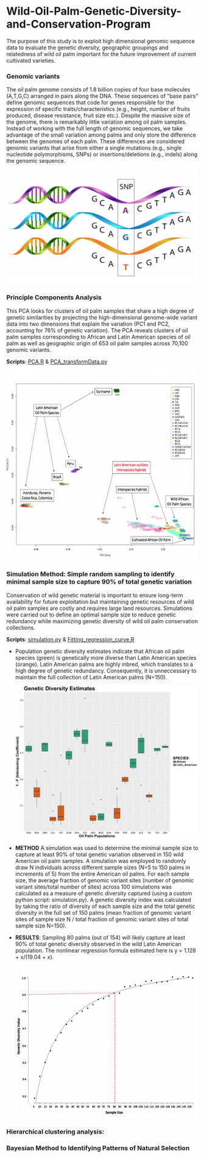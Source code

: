 # Wild-Oil-Palm-Genetic-Diversity-and-Conservation-Program

The purpose of this study is to exploit high dimensional genomic sequence data to evaluate the genetic diversity, geographic groupings and relatedness of wild oil palm important for the future improvement of current cultivated varieties.

### Genomic variants
The oil palm genome consists of 1.8 billion copies of four base molecules (A,T,G,C) arranged in pairs along the DNA. These sequences of "base pairs" define genomic sequences that code for genes responsible for the expression of specific traits/characteristics (e.g., height, number of fruits produced, disease resistance, fruit size etc.). Despite the massive size of the genome, there is remarkably little variation among oil palm samples. Instead of working with the full length of genomic sequences, we take advantage of the small variation among palms and only store the difference between the genomes of each palm. These differences are considered genomic variants that arise from either a single mutations (e.g., single nucleotide polymorphisms, SNPs) or insertions/deletions (e.g., indels) along the genomic sequence.

<img src="Figures_Scripts/genetic_variants.png" width="500" height="300">

### Principle Components Analysis
This PCA looks for clusters of oil palm samples that share a high degree of genetic similarities by projecting the high-dimensional genome-wide variant data into two dimensions that explain the variation (PC1 and PC2, accounting for 76% of genetic variation). The PCA reveals clusters of oil palm samples corresponding to African and Latin American species of oil palm as well as geographic origin of 653 oil palm samples across 70,100 genomic variants. 

**Scripts**:
[PCA.R](Principle_Components_Analysis/PCA.R) & [PCA_transformData.py](Principle_Components_Analysis/PCA_transformData.py)

<img src="Figures_Scripts/PCA.png" width="600" height="500">


### Simulation Method: Simple random sampling to identify minimal sample size to capture 90% of total genetic variation
Conservation of wild genetic material is important to ensure long-term availability for future exploitation but maintaining genetic resources of wild oil palm samples are costly and requires large land resources. Simulations were carried out to define an optimal sample size to reduce genetic redundancy while maximizing genetic diversity of wild oil palm conservation collections. 

**Scripts**: [simulation.py](Simulations/simulation.py) & [Fitting_regression_curve.R](Simulations/Fitting_regression_curve.R)
  
  - Population genetic diversity estimates indicate that African oil palm species (green) is genetically more diverse than Latin American species (orange). Latin American palms are highly inbred, which translates to a high degree of genetic redundancy. Consequently, it is unneccessary to maintain the full collection of Latin American palms (N=150).

    <img src="Figures_Scripts/GeneticDiversity_Boxplot.png" width="500" height="400">

  - **METHOD** A simulation was used to determine the minimal sample size to capture at least 90% of total genetic variation observed in 150 wild American oil palm samples. A simulation was employed to randomly draw N individuals across different sample sizes (N=5 to 150 palms in increments of 5) from the entire American oil palms. For each sample size, the average fraction of genomic variant sites (number of genomic variant sites/total number of sites) across 100 simulations was calculated as a measure of genetic diversity captured (using a custom python script: simulation.py). A genetic diversity index was calculated by taking the ratio of diversity of each sample size and the total genetic diversity in the full set of 150 palms (mean fraction of genomic variant sites of sample size N / total fraction of genomic variant sites of total sample size N=150). 
  
  - **RESULTS**: Sampling 80 palms (out of 154) will likely capture at least 90% of total genetic diversity observed in the wild Latin American population. The nonlinear regression formula estimated here is y = 1.128 + x/(19.04 + x).

    <img src="Figures_Scripts/SamplingSize_GeneticDiversityIndex.png" width="550" height="400">

### Hierarchical clustering analysis: 

### Bayesian Method to Identifying Patterns of Natural Selection


